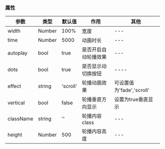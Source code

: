 
### 属性

参数     | 类型 | 默认值 | 作用 | 其他
-------- | --- | --- | --- | ---
width | Number | 100% | 宽度 | ---
time | Number |5000 | 动画时长 | ---
autoplay | bool | true | 是否开启自动轮播效果 | ---
dots | bool | true | 是否显示动切换按钮 | ----
effect | string | 'scroll' | 轮播动画效果 | 可设置值为'fade','scroll'
vertical | bool | false | 轮播垂直方向显示 | 设置为true垂直显示
className | string | '' | 轮播内容class | ---
height | Number | 500 | 轮播内容高度 | ---